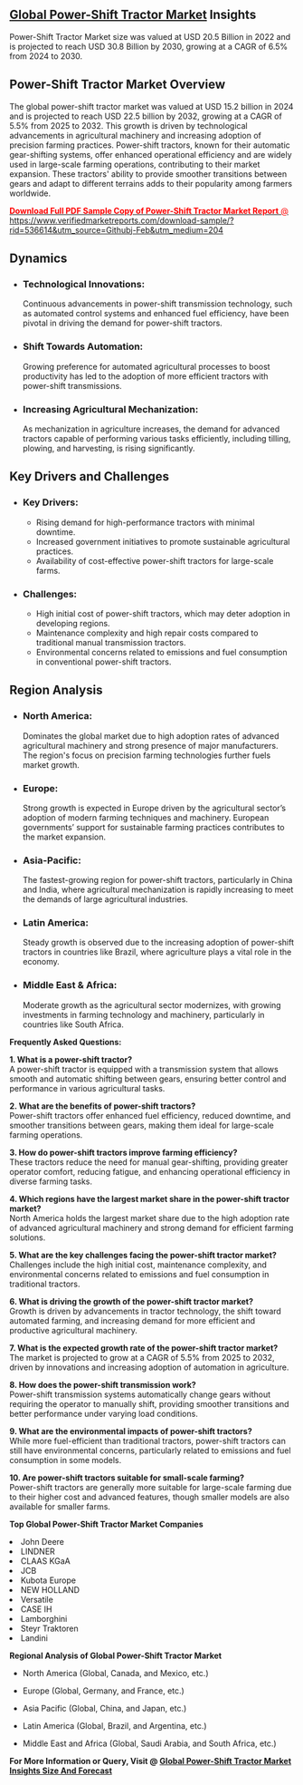 <h2><a href="https://www.verifiedmarketreports.com/download-sample/?rid=536614&amp;utm_source=Githubj&amp;utm_medium=204" target="_blank">Global Power-Shift Tractor Market</a> Insights</h2><p>Power-Shift Tractor Market size was valued at USD 20.5 Billion in 2022 and is projected to reach USD 30.8 Billion by 2030, growing at a CAGR of 6.5% from 2024 to 2030.</p><p> <h2>Power-Shift Tractor Market Overview</h2> <p>The global power-shift tractor market was valued at USD 15.2 billion in 2024 and is projected to reach USD 22.5 billion by 2032, growing at a CAGR of 5.5% from 2025 to 2032. This growth is driven by technological advancements in agricultural machinery and increasing adoption of precision farming practices. Power-shift tractors, known for their automatic gear-shifting systems, offer enhanced operational efficiency and are widely used in large-scale farming operations, contributing to their market expansion. These tractors' ability to provide smoother transitions between gears and adapt to different terrains adds to their popularity among farmers worldwide.</p> <p><a href="#"><p><span class=""><span style="color: #ff0000;"><strong>Download Full PDF Sample Copy of Power-Shift Tractor Market Report</strong> @ </span><a href="https://www.verifiedmarketreports.com/download-sample/?rid=536614&amp;utm_source=Githubj-Feb&amp;utm_medium=204" target="_blank">https://www.verifiedmarketreports.com/download-sample/?rid=536614&amp;utm_source=Githubj-Feb&amp;utm_medium=204</a></span></p></a></p> <h2>Dynamics</h2> <ul> <li><h3>Technological Innovations:</h3> Continuous advancements in power-shift transmission technology, such as automated control systems and enhanced fuel efficiency, have been pivotal in driving the demand for power-shift tractors.</li> <li><h3>Shift Towards Automation:</h3> Growing preference for automated agricultural processes to boost productivity has led to the adoption of more efficient tractors with power-shift transmissions.</li> <li><h3>Increasing Agricultural Mechanization:</h3> As mechanization in agriculture increases, the demand for advanced tractors capable of performing various tasks efficiently, including tilling, plowing, and harvesting, is rising significantly.</li> </ul> <h2>Key Drivers and Challenges</h2> <ul> <li><h3>Key Drivers:</h3> <ul> <li>Rising demand for high-performance tractors with minimal downtime.</li> <li>Increased government initiatives to promote sustainable agricultural practices.</li> <li>Availability of cost-effective power-shift tractors for large-scale farms.</li> </ul> </li> <li><h3>Challenges:</h3> <ul> <li>High initial cost of power-shift tractors, which may deter adoption in developing regions.</li> <li>Maintenance complexity and high repair costs compared to traditional manual transmission tractors.</li> <li>Environmental concerns related to emissions and fuel consumption in conventional power-shift tractors.</li> </ul> </li> </ul> <h2>Region Analysis</h2> <ul> <li><h3>North America:</h3> Dominates the global market due to high adoption rates of advanced agricultural machinery and strong presence of major manufacturers. The region's focus on precision farming technologies further fuels market growth.</li> <li><h3>Europe:</h3> Strong growth is expected in Europe driven by the agricultural sector’s adoption of modern farming techniques and machinery. European governments’ support for sustainable farming practices contributes to the market expansion.</li> <li><h3>Asia-Pacific:</h3> The fastest-growing region for power-shift tractors, particularly in China and India, where agricultural mechanization is rapidly increasing to meet the demands of large agricultural industries.</li> <li><h3>Latin America:</h3> Steady growth is observed due to the increasing adoption of power-shift tractors in countries like Brazil, where agriculture plays a vital role in the economy.</li> <li><h3>Middle East & Africa:</h3> Moderate growth as the agricultural sector modernizes, with growing investments in farming technology and machinery, particularly in countries like South Africa.</li> </ul> <p><strong>Frequently Asked Questions:</strong></p> <p><strong>1. What is a power-shift tractor?</strong><br>A power-shift tractor is equipped with a transmission system that allows smooth and automatic shifting between gears, ensuring better control and performance in various agricultural tasks.</p> <p><strong>2. What are the benefits of power-shift tractors?</strong><br>Power-shift tractors offer enhanced fuel efficiency, reduced downtime, and smoother transitions between gears, making them ideal for large-scale farming operations.</p> <p><strong>3. How do power-shift tractors improve farming efficiency?</strong><br>These tractors reduce the need for manual gear-shifting, providing greater operator comfort, reducing fatigue, and enhancing operational efficiency in diverse farming tasks.</p> <p><strong>4. Which regions have the largest market share in the power-shift tractor market?</strong><br>North America holds the largest market share due to the high adoption rate of advanced agricultural machinery and strong demand for efficient farming solutions.</p> <p><strong>5. What are the key challenges facing the power-shift tractor market?</strong><br>Challenges include the high initial cost, maintenance complexity, and environmental concerns related to emissions and fuel consumption in traditional tractors.</p> <p><strong>6. What is driving the growth of the power-shift tractor market?</strong><br>Growth is driven by advancements in tractor technology, the shift toward automated farming, and increasing demand for more efficient and productive agricultural machinery.</p> <p><strong>7. What is the expected growth rate of the power-shift tractor market?</strong><br>The market is projected to grow at a CAGR of 5.5% from 2025 to 2032, driven by innovations and increasing adoption of automation in agriculture.</p> <p><strong>8. How does the power-shift transmission work?</strong><br>Power-shift transmission systems automatically change gears without requiring the operator to manually shift, providing smoother transitions and better performance under varying load conditions.</p> <p><strong>9. What are the environmental impacts of power-shift tractors?</strong><br>While more fuel-efficient than traditional tractors, power-shift tractors can still have environmental concerns, particularly related to emissions and fuel consumption in some models.</p> <p><strong>10. Are power-shift tractors suitable for small-scale farming?</strong><br>Power-shift tractors are generally more suitable for large-scale farming due to their higher cost and advanced features, though smaller models are also available for smaller farms.</p> </p><p><strong>Top Global Power-Shift Tractor Market Companies</strong></p><div data-test-id=""><p><li>John Deere</li><li> LINDNER</li><li> CLAAS KGaA</li><li> JCB</li><li> Kubota Europe</li><li> NEW HOLLAND</li><li> Versatile</li><li> CASE IH</li><li> Lamborghini</li><li> Steyr Traktoren</li><li> Landini</li></p><div><strong>Regional Analysis of&nbsp;Global Power-Shift Tractor Market</strong></div><ul><li dir="ltr"><p dir="ltr">North America&nbsp;(Global, Canada, and Mexico, etc.)</p></li><li dir="ltr"><p dir="ltr">Europe (Global, Germany, and France, etc.)</p></li><li dir="ltr"><p dir="ltr">Asia Pacific&nbsp;(Global, China, and Japan, etc.)</p></li><li dir="ltr"><p dir="ltr">Latin America&nbsp;(Global, Brazil, and Argentina, etc.)</p></li><li dir="ltr">Middle East and Africa&nbsp;(Global, Saudi Arabia, and South Africa, etc.)</li></ul><p><strong>For More Information or Query, Visit @&nbsp;</strong><strong><a href="https://www.verifiedmarketreports.com/product/power-shift-tractor-market-size-and-forecast/?utm_source=Githubj&amp;utm_medium=204" target="_blank">Global Power-Shift Tractor Market Insights Size And Forecast</a></strong></p></div>
